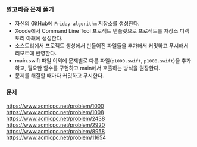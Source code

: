 ### 알고리즘 문제 풀기

- 자신의 GitHub에 `Friday-algorithm` 저장소를 생성한다.
- Xcode에서 Command Line Tool 프로젝트 템플릿으로 프로젝트를 저장소 디렉토리 아래에 생성한다.
- 소스트리에서 프로젝트 생성에서 만들어진 파일들을 추가해서 커밋하고 푸시해서 리모트에 반영한다.
- main.swift 파일 이외에 문제별로 다른 파일(`p1000.swift`, `p1008.swift`)을 추가하고, 필요한 함수를 구현하고 main에서 호출하는 방식을 권장한다.
- 문제를 해결할 때마다 커밋하고 푸시한다.

### 문제

https://www.acmicpc.net/problem/1000
https://www.acmicpc.net/problem/1008
https://www.acmicpc.net/problem/2438
https://www.acmicpc.net/problem/2920
https://www.acmicpc.net/problem/8958
https://www.acmicpc.net/problem/11654